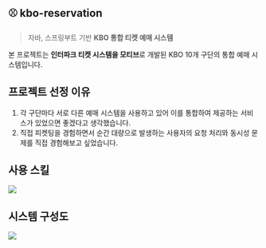 ## ⚾️ kbo-reservation
> 자바, 스프링부트 기반 **KBO 통합 티켓 예매 시스템**

본 프로젝트는 **인터파크 티켓 시스템을 모티브**로 개발된 KBO 10개 구단의 통합 예매 시스템입니다.
## 프로젝트 선정 이유
1. 각 구단마다 서로 다른 예매 시스템을 사용하고 있어 이를 통합하여 제공하는 서비스가 있었으면 좋겠다고 생각했습니다.
2. 직접 피켓팅을 경험하면서 순간 대량으로 발생하는 사용자의 요청 처리와 동시성 문제를 직접 경험해보고 싶었습니다.

## 사용 스킬
<img src="https://github.com/user-attachments/assets/53025bf5-e3d0-487d-8ab0-0448c2e8ac3d">

## 시스템 구성도
<img src="https://github.com/user-attachments/assets/362e8318-4d3e-48a2-926e-76c3c4f3afb1">
